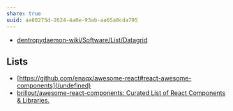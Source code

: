 ```yaml
---
share: true
uuid: ae60275d-2624-4a0e-93ab-aa65a8cda795
---
```

* [dentropydaemon-wiki/Software/List/Datagrid](/undefined)

## Lists

* [https://github.com/enaqx/awesome-react#react-awesome-components](/undefined)
* [brillout/awesome-react-components: Curated List of React Components & Libraries.](https://github.com/brillout/awesome-react-components)
